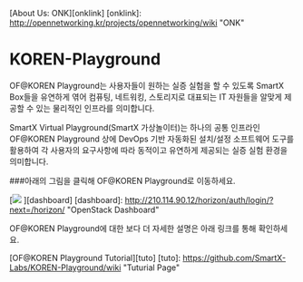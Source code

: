 [About Us: ONK][onklink]
[onklink]: http://opennetworking.kr/projects/opennetworking/wiki "ONK"

# KOREN-Playground

OF@KOREN Playground는 사용자들이 원하는 실증 실험을 할 수 있도록 SmartX Box들을 유연하게 엮어 컴퓨팅, 네트워킹, 스토리지로 대표되는 IT 자원들을 알맞게 제공할 수 있는 물리적인 인프라를 의미합니다. 

SmartX Virtual Playground(SmartX 가상놀이터)는 하나의 공통 인프라인 OF@KOREN Playground 상에 DevOps 기반 자동화된 설치/설정 소프트웨어 도구를 활용하여 각 사용자의 요구사항에 따라 동적이고 유연하게 제공되는 실증 실험 환경을 의미합니다. 

###아래의 그림을 클릭해 OF@KOREN Playground로 이동하세요.

[![](https://raw.githubusercontent.com/SmartX-Labs/KOREN-Playground/master/images/entrance.png)
][dashboard]
[dashboard]: http://210.114.90.12/horizon/auth/login/?next=/horizon/ "OpenStack Dashboard"


OF@KOREN Playground에 대한 보다 더 자세한 설명은 아래 링크를 통해 확인하세요.

[OF@KOREN Playground Tutorial][tuto]
[tuto]: https://github.com/SmartX-Labs/KOREN-Playground/wiki "Tuturial Page"
